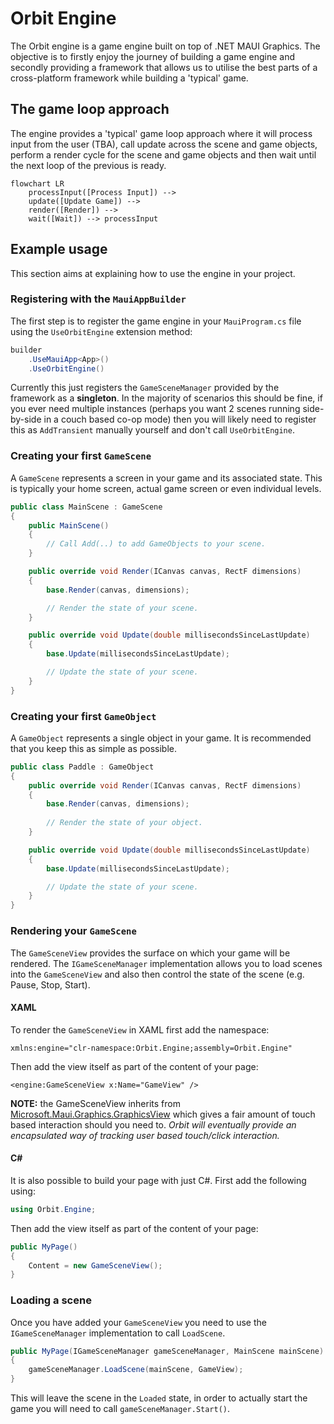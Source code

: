 # Orbit Engine

The Orbit engine is a game engine built on top of .NET MAUI Graphics. The objective is to firstly enjoy the journey of building a game engine and secondly providing a framework that allows us to utilise the best parts of a cross-platform framework while building a 'typical' game.

## The game loop approach

The engine provides a 'typical' game loop approach where it will process input from the user (TBA), call update across the scene and game objects, perform a render cycle for the scene and game objects and then wait until the next loop of the previous is ready.

```mermaid
flowchart LR
    processInput([Process Input]) -->
    update([Update Game]) -->
    render([Render]) -->
    wait([Wait]) --> processInput
```

## Example usage

This section aims at explaining how to use the engine in your project.

### Registering with the `MauiAppBuilder`

The first step is to register the game engine in your `MauiProgram.cs` file using the `UseOrbitEngine` extension method:

```csharp
builder
    .UseMauiApp<App>()
    .UseOrbitEngine()
```

Currently this just registers the `GameSceneManager` provided by the framework as a **singleton**. In the majority of scenarios this should be fine, if you ever need multiple instances (perhaps you want 2 scenes running side-by-side in a couch based co-op mode) then you will likely need to register this as `AddTransient` manually yourself and don't call `UseOrbitEngine`.

### Creating your first `GameScene`

A `GameScene` represents a screen in your game and its associated state. This is typically your home screen, actual game screen or even individual levels.

```csharp
public class MainScene : GameScene
{
    public MainScene()
    {
        // Call Add(..) to add GameObjects to your scene.
    }

    public override void Render(ICanvas canvas, RectF dimensions)
    {
        base.Render(canvas, dimensions);

        // Render the state of your scene.
    }

    public override void Update(double millisecondsSinceLastUpdate)
    {
        base.Update(millisecondsSinceLastUpdate);

        // Update the state of your scene.
    }
}
```

### Creating your first `GameObject`

A `GameObject` represents a single object in your game. It is recommended that you keep this as simple as possible.

```csharp
public class Paddle : GameObject
{
    public override void Render(ICanvas canvas, RectF dimensions)
    {
        base.Render(canvas, dimensions);
    
        // Render the state of your object.
    }

    public override void Update(double millisecondsSinceLastUpdate)
    {
        base.Update(millisecondsSinceLastUpdate);

        // Update the state of your scene.
    }
}
```

### Rendering your `GameScene`

The `GameSceneView` provides the surface on which your game will be rendered. The `IGameSceneManager` implementation allows you to load scenes into the `GameSceneView` and also then control the state of the scene (e.g. Pause, Stop, Start).

#### XAML

To render the `GameSceneView` in XAML first add the namespace:

```xaml
xmlns:engine="clr-namespace:Orbit.Engine;assembly=Orbit.Engine"
```

Then add the view itself as part of the content of your page:

```xaml
<engine:GameSceneView x:Name="GameView" />
```

**NOTE:** the GameSceneView inherits from [Microsoft.Maui.Graphics.GraphicsView](https://docs.microsoft.com/dotnet/maui/user-interface/graphics/) which gives a fair amount of touch based interaction should you need to. *Orbit will eventually provide an encapsulated way of tracking user based touch/click interaction.*

#### C#

It is also possible to build your page with just C#. First add the following using:

```csharp
using Orbit.Engine;
```

Then add the view itself as part of the content of your page:

```csharp
public MyPage()
{
    Content = new GameSceneView();
}
```

### Loading a scene

Once you have added your `GameSceneView` you need to use the `IGameSceneManager` implementation to call `LoadScene`.

```csharp
public MyPage(IGameSceneManager gameSceneManager, MainScene mainScene)
{
    gameSceneManager.LoadScene(mainScene, GameView);
}
```

This will leave the scene in the `Loaded` state, in order to actually start the game you will need to call `gameSceneManager.Start()`.
